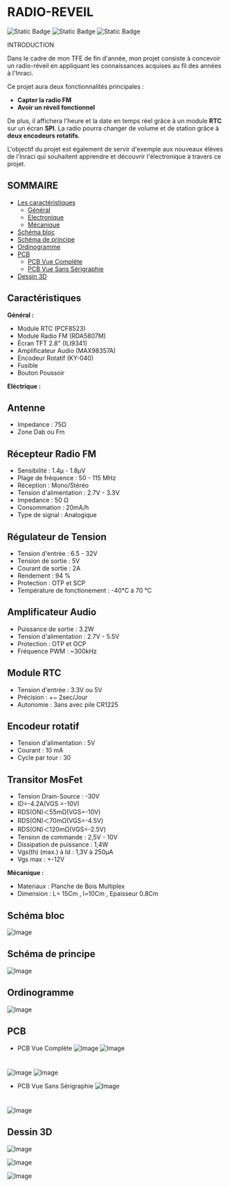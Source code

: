 
# RADIO-REVEIL
<img alt="Static Badge" src="https://img.shields.io/badge/French-8A2BE2"> <img alt="Static Badge" src="https://img.shields.io/badge/Spanish-8A2BE2"> <img alt="Static Badge" src="https://img.shields.io/badge/-%20?logo=easyeda&color=blue">

INTRODUCTION

Dans le cadre de mon TFE de fin d'année, mon projet consiste à concevoir un radio-réveil en appliquant les connaissances acquises au fil des années à l'Inraci.

Ce projet aura deux fonctionnalités principales :
- **Capter la radio FM**
- **Avoir un réveil fonctionnel**

De plus, il affichera l'heure et la date en temps réel grâce à un module **RTC** sur un écran **SPI**. La radio pourra changer de volume et de station grâce à **deux encodeurs rotatifs**.

L'objectif du projet est également de servir d'exemple aux nouveaux élèves de l'Inraci qui souhaitent apprendre et découvrir l'électronique à travers ce projet.

## SOMMAIRE
- [Les caractéristiques](#les-caractéristiques)
  - [Général](#général)
  - [Electronique](#electronique)
  - [Mécanique](#mécanique)
- [Schéma bloc](#schéma-bloc)
- [Schéma de principe](#schéma-de-principe)
- [Ordinogramme](#ordinogramme)
- [PCB](#Pcb)
  - [PCB Vue Complète](#Pcb-vue-complete)
  - [PCB Vue Sans Sérigraphie](#Pcb-vue-sans-serigraphie)
- [Dessin 3D](#dessin-3d)
## Caractéristiques
**Général :**
- Module RTC (PCF8523) 
- Module Radio FM (RDA5807M) 
- Écran TFT 2.8" (ILI9341) 
- Amplificateur Audio (MAX98357A) 
- Encodeur Rotatif (KY-040) 
- Fusible 
- Bouton Poussoir

**Eléctrique :**
## Antenne 
- Impedance : 75Ω
- Zone Dab ou Fm
## Récepteur Radio FM
- Sensibilité : 1.4µ - 1.8µV
- Plage de fréquence : 50 - 115 MHz
- Réception : Mono/Stéréo
- Tension d'alimentation : 2.7V - 3.3V
- Impedance : 50 Ω
- Consommation : 20mA/h
- Type de signal : Analogique
## Régulateur de Tension
- Tension d'entrée : 6.5 - 32V
- Tension de sortie : 5V
- Courant de sortie : 2A
- Rendement : 94 %
- Protection : OTP et SCP 
- Température de fonctionement : -40°C à 70 °C
## Amplificateur Audio
- Puissance de sortie : 3.2W 
- Tension d'alimentation : 2.7V - 5.5V
- Protection : OTP et OCP
- Fréquence PWM : ~300kHz
## Module RTC 
- Tension d'entrée : 3.3V ou 5V
- Précision : +~ 2sec/Jour
- Autonomie : 3ans avec pile CR1225
## Encodeur rotatif
- Tension d'alimentation : 5V
- Courant : 10 mA
- Cycle par tour : 30
## Transitor MosFet
- Tension Drain-Source : -30V
- ID=-4.2A(VGS =-10V)
- RDS(ON)＜55mΩ(VGS=-10V)
- RDS(ON)＜70mΩ(VGS=-4.5V)
- RDS(ON)＜120mΩ(VGS=-2.5V)
- Tension de commande : 2,5V - 10V
- Dissipation de puissance : 1,4W
- Vgs(th) (max.) à Id : 1,3V à 250µA
- Vgs max : +-12V

**Mécanique :**
- Materiaux : Planche de Bois Multiplex 
- Dimension : L= 15Cm , l=10Cm , Epaisseur 0.8Cm
## Schéma bloc
![Image](https://github.com/user-attachments/assets/4093da03-631c-43b5-b6fe-094922fafef0)
## Schéma de principe 
![Image](https://github.com/user-attachments/assets/4c6f0787-ac14-48d8-9e26-475951140f7d)
##  Ordinogramme
![Image](https://github.com/user-attachments/assets/04767bd1-071b-4c10-8361-5480d3212379)
##  PCB 
-  PCB Vue Complète
![Image](https://github.com/user-attachments/assets/966f4ecb-5f1b-4d91-85ef-e5b77afcab6d)
![Image](https://github.com/user-attachments/assets/8fe2e0ab-96f2-44cb-8530-3971c6b6dd52)
#
![Image](https://github.com/user-attachments/assets/124112c3-9606-4741-af46-5d660db43080)
![Image](https://github.com/user-attachments/assets/530f6ada-a466-41ef-aa7d-c0120402b4c3)

-  PCB Vue Sans Sérigraphie
  ![Image](https://github.com/user-attachments/assets/47664c8e-1043-4bdc-9638-84d3fb8ab6df)
#
![Image](https://github.com/user-attachments/assets/b3d682b8-e54c-4403-912c-ab28a95e7250)

##  Dessin 3D
![Image](https://github.com/user-attachments/assets/0c14af67-0891-4389-8921-995fe048e285)

![Image](https://github.com/user-attachments/assets/d663f5da-919d-4cfd-b1be-39fb3e78aae0)

![Image](https://github.com/user-attachments/assets/e0dbc977-80a3-46f1-9227-ad4f2b9e2fe1)

